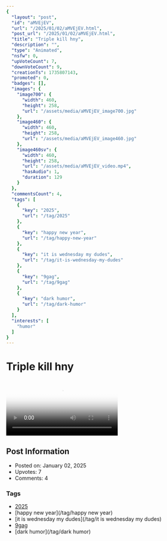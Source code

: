 ```yaml
---
{
  "layout": "post",
  "id": "aMVEjEV",
  "url": "/2025/01/02/aMVEjEV.html",
  "post_url": "/2025/01/02/aMVEjEV.html",
  "title": "Triple kill hny",
  "description": "",
  "type": "Animated",
  "nsfw": 0,
  "upVoteCount": 7,
  "downVoteCount": 9,
  "creationTs": 1735807143,
  "promoted": 0,
  "badges": [],
  "images": {
    "image700": {
      "width": 460,
      "height": 258,
      "url": "/assets/media/aMVEjEV_image700.jpg"
    },
    "image460": {
      "width": 460,
      "height": 258,
      "url": "/assets/media/aMVEjEV_image460.jpg"
    },
    "image460sv": {
      "width": 460,
      "height": 258,
      "url": "/assets/media/aMVEjEV_video.mp4",
      "hasAudio": 1,
      "duration": 129
    }
  },
  "commentsCount": 4,
  "tags": [
    {
      "key": "2025",
      "url": "/tag/2025"
    },
    {
      "key": "happy new year",
      "url": "/tag/happy-new-year"
    },
    {
      "key": "it is wednesday my dudes",
      "url": "/tag/it-is-wednesday-my-dudes"
    },
    {
      "key": "9gag",
      "url": "/tag/9gag"
    },
    {
      "key": "dark humor",
      "url": "/tag/dark-humor"
    }
  ],
  "interests": [
    "humor"
  ]
}
---
```


# Triple kill hny

<video controls playsinline loop poster="/assets/media/aMVEjEV_image460.jpg">
  <source src="/assets/media/aMVEjEV_video.mp4" type="video/mp4">
  Your browser does not support the video tag.
</video>

## Post Information

- Posted on: January 02, 2025
- Upvotes: 7
- Comments: 4

### Tags

- [2025](/tag/2025)
- [happy new year](/tag/happy new year)
- [it is wednesday my dudes](/tag/it is wednesday my dudes)
- [9gag](/tag/9gag)
- [dark humor](/tag/dark humor)
